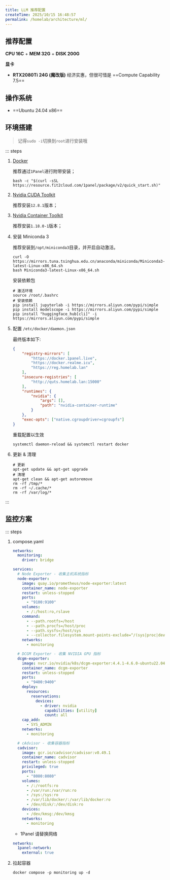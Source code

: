 ```yaml
---
title: LLM 推荐配置
createTime: 2025/10/15 16:48:57
permalink: /homelab/architecture/ml/
---
```


## 推荐配置

**CPU 16C** + **MEM 32G** + **DISK 200G**

**显卡**

- **RTX2080Ti 24G (魔改版)** 经济实惠，但很可惜是 ==Compute Capability 7.5==

## 操作系统

- ==Ubuntu 24.04 x86==

## 环境搭建

> 记得`sudo -i`切换到`root`进行安装哦

::: steps
1. [Docker](/docs/homelab/2.部署指南/docker.md)

    推荐通过`1Panel`进行附带安装；

    ```shell
    bash -c "$(curl -sSL https://resource.fit2cloud.com/1panel/package/v2/quick_start.sh)"
    ```

2. [Nvidia CUDA Toolkit](/docs/homelab/2.部署指南/cuda.md)

    推荐安装`12.8.1`版本；

3. [Nvidia Container Toolkit](/docs/homelab/2.部署指南/nvidia-container-toolkit.md)

    推荐安装`1.18.0-1`版本；

4. 安装 Miniconda 3

    推荐安装到`/opt/miniconda3`目录，并开启自动激活。

    ``` shell
    curl -O https://mirrors.tuna.tsinghua.edu.cn/anaconda/miniconda/Miniconda3-latest-Linux-x86_64.sh
    bash Miniconda3-latest-Linux-x86_64.sh
    ```

    安装依赖包

    ```shell
    # 激活环境
    source /root/.bashrc
    # 安装依赖
    pip install jupyterlab -i https://mirrors.aliyun.com/pypi/simple
    pip install modelscope -i https://mirrors.aliyun.com/pypi/simple
    pip install "huggingface_hub[cli]" -i https://mirrors.aliyun.com/pypi/simple
    ```

5. 配置 `/etc/docker/daemon.json`

    最终版本如下:

    ```json
    {
        "registry-mirrors": [
            "https://docker.1panel.live",
            "https://docker.realme.icu",
            "https://reg.homelab.lan"
        ],
        "insecure-registries": [
            "http://quts.homelab.lan:15000"
        ],
        "runtimes": {
            "nvidia": {
                "args": [],
                "path": "nvidia-container-runtime"
            }
        },
        "exec-opts": ["native.cgroupdriver=cgroupfs"]
    }
    ```

    重载配置以生效

    ```shell
    systemctl daemon-reload && systemctl restart docker
    ```

6. 更新 & 清理

    ```shell
    # 更新
    apt-get update && apt-get upgrade
    # 清理
    apt-get clean && apt-get autoremove
    rm -rf /tmp/*
    rm -rf ~/.cache/*
    rm -rf /var/log/*
    ```
:::

## 监控方案

::: steps

1. compose.yaml

    ```yaml
    networks:
      monitoring:
        driver: bridge

    services:
      # Node Exporter - 收集主机系统指标
      node-exporter:
        image: quay.io/prometheus/node-exporter:latest
        container_name: node-exporter
        restart: unless-stopped
        ports:
          - "9100:9100"
        volumes:
          - /:/host:ro,rslave
        command:
          - --path.rootfs=/host
          - --path.procfs=/host/proc
          - --path.sysfs=/host/sys
          - --collector.filesystem.mount-points-exclude=^/(sys|proc|dev|host|etc)($$|/)
        networks:
          - monitoring

      # DCGM Exporter - 收集 NVIDIA GPU 指标
      dcgm-exporter:
        image: nvcr.io/nvidia/k8s/dcgm-exporter:4.4.1-4.6.0-ubuntu22.04
        container_name: dcgm-exporter
        restart: unless-stopped
        ports:
          - "9400:9400"
        deploy:
          resources:
            reservations:
              devices:
                - driver: nvidia
                  capabilities: [utility]
                  count: all
        cap_add:
          - SYS_ADMIN
        networks:
          - monitoring

      # cAdvisor - 收集容器指标
      cadvisor:
        image: gcr.io/cadvisor/cadvisor:v0.49.1
        container_name: cadvisor
        restart: unless-stopped
        privileged: true
        ports:
          - "8080:8080"
        volumes:
          - /:/rootfs:ro
          - /var/run:/var/run:ro
          - /sys:/sys:ro
          - /var/lib/docker/:/var/lib/docker:ro
          - /dev/disk/:/dev/disk:ro
        devices:
          - /dev/kmsg:/dev/kmsg
        networks:
          - monitoring
    ```

    - 1Panel 请替换网络

    ```yaml
    networks:
      1panel-network:
        external: true
    ```

2. 拉起容器

    ```shell
    docker compose -p monitoring up -d
    ```
